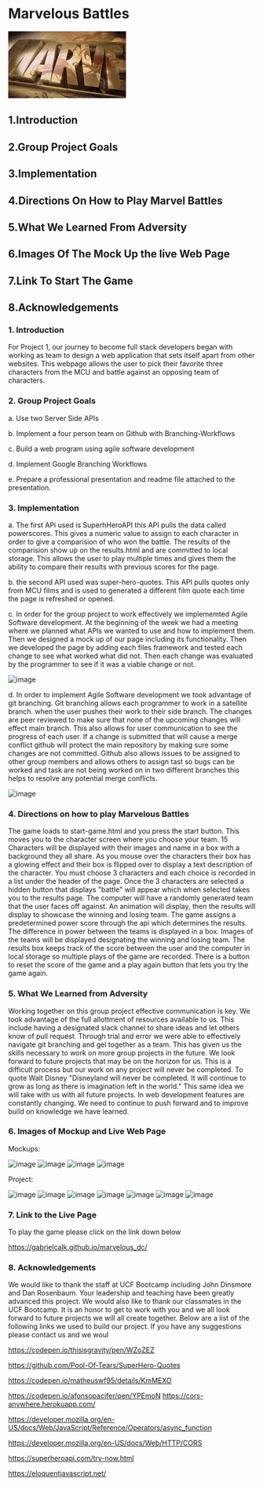 # Marvelous Battles

![gif of marvel loading](/assets/images/FaintGrimyIndianhare-max-1mb.gif)

## 1.Introduction

## 2.Group Project Goals

## 3.Implementation

## 4.Directions On How to Play Marvel Battles

## 5.What We Learned From Adversity

## 6.Images Of The Mock Up the live Web Page

## 7.Link To Start The Game

## 8.Acknowledgements

### 1. Introduction

For Project 1, our journey to become full stack developers began with working as team to design a web application that sets itself apart from other websites. This webpage allows the user to pick their favorite three characters from the MCU and battle against an opposing team of characters.

### 2. Group Project Goals

a. Use two Server Side APIs

b. Implement a four person team on Github with Branching-Workflows

c. Build a web program using agile software development

d. Implement Google Branching Workflows

e. Prepare a professional presentation and readme file attached to the presentation.

### 3. Implementation

a. The first APi used is SuperhHeroAPI this API pulls the data called powerscores. This gives a numeric value to assign to each character in order to give a comparision of who won the battle. The results of the comparision show up on the results.html and are committed to local storage. This allows the user to play multiple times and gives them the ability to compare their results with previous scores for the page.

b. the second API used was  super-hero-quotes. This API pulls quotes only from MCU films and is used to generated a different film quote each time the page is refreshed or opened. 

c. In order for the group project to work effectively we implememted Agile Software development. At the beginning of the week we had a meeting where we planned what APIs we wanted to use and how to implement them. Then we designed a mock up of our page including its functionality. Then we developed the page by adding each files framework and tested each change to see what worked what did not. Then each change was evaluated by the programmer to see if it was a viable change or not.

![image](https://user-images.githubusercontent.com/89816900/136598329-29cd9d71-9743-4d4a-9a99-cff4bf325959.png)

d. In order to implement Agile Software development we took advantage of git branching. Git branching allows each programmer to work in a satellite branch. when the user pushes their work to their side branch. The changes are peer reviewed to make sure that none of the upcoming changes will effect main branch. This also allows for user communication to see the progress of each user. If a change is submitted that will cause a merge conflict github will protect the main repository by making sure some changes are not committed. Github also allows issues to be assigned to other group members and allows others to assign tast so bugs can be worked and task are not being worked on in two different branches this helps to resolve any potential merge conflicts.

![image](https://user-images.githubusercontent.com/89816900/136598310-f5e93362-3d10-4d68-83a0-899962714ac6.png)


### 4. Directions on how to play Marvelous Battles

The game loads to start-game.html and you press the start button. This moves you to the character screen where you choose your team. 15 Characters will be displayed with their images and name in a box with a background they all share. As you mouse over the characters their box has a glowing effect and their box is flipped over to display a text description of the character. You must choose 3 characters and each choice is recorded in a list under the header of the page. Once the 3 characters are selected a hidden button that displays "battle" will appear which when selected takes you to the results page. The computer will have a randomly generated team that the user faces off against. An animation will display, then the results will display to showcase the winning and losing team. The game assigns a predetermined power score through the api which determines the results. The difference in power between the teams is displayed in a box. Images of the teams will be displayed designating the winning and losing team. The results box keeps track of the score between the user and the computer in local storage so multiple plays of the game are recorded. There is a button to reset the score of the game and a play again button that lets you try the game again.

### 5. What We Learned from Adversity

Working together on this group project effective communication is key. We took advantage of the full allottment of resources available to us. This include having a designated slack channel to share ideas and let others know of pull request. Through trial and error we were able to effectively navigate git branching and gel together as a team. This has given us the skills necessary to work on more group projects in the future. We look forward to future projects that may be on the horizon for us. This is a difficult process but our work on any project will never be completed. To quote Walt Disney "Disneyland will never be completed. It will continue to grow as long as there is imagination left in the world.” This same idea we will take with us with all future projects. In web development features are constantly changing. We need to continue to push forward and to improve build on knowledge we have learned.

### 6. Images of Mockup and Live Web Page

Mockups:

![image](https://user-images.githubusercontent.com/89816900/136597507-2674bd1c-3ecd-444e-84bf-ca57e5e25bc9.png)
![image](https://user-images.githubusercontent.com/89816900/136597548-6cd626b7-459f-4026-9934-d5969efcd3b4.png)
![image](https://user-images.githubusercontent.com/89816900/136597569-c0f3c649-de0e-4f5d-9453-179ca19bd2b6.png)
![image](https://user-images.githubusercontent.com/89816900/136597591-a336109c-c466-4070-846b-6957e2d649a1.png)

Project:

![image](https://user-images.githubusercontent.com/89816900/136597675-511f404b-0da8-4d11-9b66-33a6c26f193f.png)
![image](https://user-images.githubusercontent.com/89816900/136597691-7312036d-d86d-4a54-8b22-6749ed78d515.png)
![image](https://user-images.githubusercontent.com/89816900/136597710-3ef15012-fc5f-49fd-8231-0c3d291e514f.png)
![image](https://user-images.githubusercontent.com/89816900/136597725-898d37b0-2093-42ec-8987-1b8a95ae3dc9.png)
![image](https://user-images.githubusercontent.com/89816900/136597744-8b4a4fa9-60ce-4f4f-a55f-a4dd1b8c8a4b.png)
![image](https://user-images.githubusercontent.com/89816900/136597762-e65c60c7-d7dc-4f8d-9237-0d9d1e8376a4.png)
![image](https://user-images.githubusercontent.com/89816900/136597779-6b880647-67b2-4418-baa9-7b9c6afb59b3.png)


### 7. Link to the Live Page

To play the game please click on the link down below

https://gabrielcalk.github.io/marvelous_dc/

### 8. Acknowledgements

We would like to thank the staff at UCF Bootcamp including John Dinsmore and Dan Rosenbaum. Your leadership and teaching have been greatly advanced this project. We would also like to thank our classmates in the UCF Bootcamp. It is an honor to get to work with you and we all look forward to future projects we will all create together. Below are a list of the following links we used to build our project. If you have any suggestions please contact us and we woul

https://codepen.io/thisisgravity/pen/WZoZEZ

https://github.com/Pool-Of-Tears/SuperHero-Quotes

https://codepen.io/matheuswf95/details/KmMEXO

https://codepen.io/afonsopacifer/pen/YPEmoN
https://cors-anywhere.herokuapp.com/

https://developer.mozilla.org/en-US/docs/Web/JavaScript/Reference/Operators/async_function

https://developer.mozilla.org/en-US/docs/Web/HTTP/CORS

https://superheroapi.com/try-now.html

https://eloquentjavascript.net/
